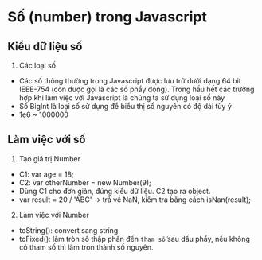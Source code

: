 # Số (number) trong Javascript


## Kiểu dữ liệu số
1. Các loại số
- Các số thông thường trong Javascript được lưu trữ dưới dạng 64 bit IEEE-754 (còn được gọi là các số phẩy động). Trong hầu hết các trường hợp khi làm việc với Javascript là chúng ta sử dụng loại số này
- Số BigInt là loại số sử dụng để biểu thị số nguyên có độ dài tùy ý
- 1e6 ~ 1000000

## Làm việc với số
1. Tạo giá trị Number
* C1: var age = 18;
* C2: var otherNumber = new Number(9);
* Dùng C1 cho đơn giản, đúng kiểu dữ liệu. C2 tạo ra object.
* var result = 20 / 'ABC' -> trả về NaN, kiểm tra bằng cách isNan(result);

2. Làm việc với Number
* toString(): convert sang string
* toFixed(): làm tròn số thập phân đến `tham số` sau dấu phẩy, nếu không có tham số thì làm tròn thành số nguyên.